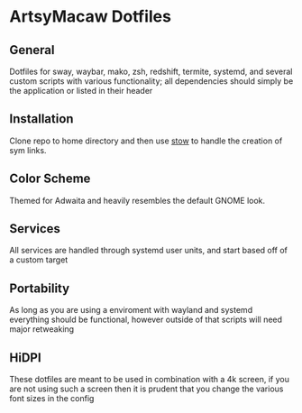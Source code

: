 # ArtsyMacaw Dotfiles
## General
Dotfiles for sway, waybar, mako, zsh, redshift, termite, systemd, and several custom scripts with various functionality; all dependencies should simply be the application or listed in their header

## Installation
Clone repo to home directory and then use [stow](https://www.gnu.org/software/stow/) to handle the creation of sym links.

## Color Scheme
Themed for Adwaita and heavily resembles the default GNOME look.

## Services
All services are handled through systemd user units, and start based off of a custom target

## Portability
As long as you are using a enviroment with wayland and systemd everything should be functional, however outside of that scripts will need major retweaking

## HiDPI
These dotfiles are meant to be used in combination with a 4k screen, if you are not using such a screen then it is prudent that you change the various font sizes in the config
